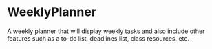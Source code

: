 # WeeklyPlanner
A weekly planner that will display weekly tasks and also include other features such as a to-do list, deadlines list, class resources, etc.
